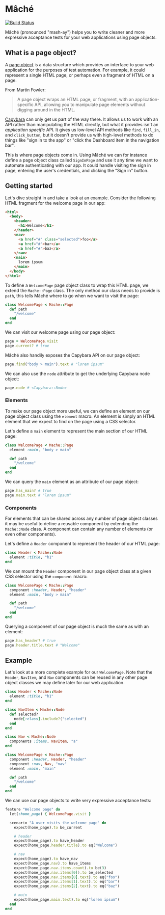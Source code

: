 # Mâché

[![Build Status](https://travis-ci.org/nullobject/mache.svg?branch=master)](https://travis-ci.org/nullobject/mache)

Mâché (pronounced "mash-ay") helps you to write cleaner and more expressive
acceptance tests for your web applications using page objects.

## What is a page object?

A [page object](https://martinfowler.com/bliki/PageObject.html) is a data
structure which provides an interface to your web application for the purposes
of test automation. For example, it could represent a single HTML page, or
perhaps even a fragment of HTML on a page.

From Martin Fowler:

> A page object wraps an HTML page, or fragment, with an application-specific
> API, allowing you to manipulate page elements without digging around in the
> HTML.

[Capybara](https://github.com/teamcapybara/capybara) can only get us part of
the way there. It allows us to work with an API rather than manipulating the
HTML directly, but what it provides isn't an *application specific* API. It
gives us low-level API methods like `find`, `fill_in`, and `click_button`, but
it doesn't provide us with high-level methods to do things like "sign in to the
app" or "click the Dashboard item in the navigation bar".

This is where page objects come in. Using Mâché we can for instance define a
page object class called `SignInPage` and use it any time we want to automate
authenticating with our app. It could handle visiting the sign in page,
entering the user's credentials, and clicking the "Sign in" button.

## Getting started

Let's dive straight in and take a look at an example. Consider the following
HTML fragment for the welcome page in our app:

```html
<html>
  <body>
    <header>
      <h1>Welcome</h1>
    </header>
    <nav>
      <a href="#" class="selected">foo</a>
      <a href="#">bar</a>
      <a href="#">baz</a>
    </nav>
    <main>
      lorem ipsum
    </main>
  </body>
</html>
```

To define a `WelcomePage` page object class to wrap this HTML page, we extend
the `Mache::Page` class. The only method our class needs to provide is `path`,
this tells Mâché where to go when we want to visit the page:

```ruby
class WelcomePage < Mache::Page
  def path
    "/welcome"
  end
end
```

We can visit our welcome page using our page object:

```ruby
page = WelcomePage.visit
page.current? # true
```

Mâché also handily exposes the Capybara API on our page object:

```ruby
page.find("body > main").text # "lorem ipsum"
```

We can also use the `node` attribute to get the underlying Capybara node object:

```ruby
page.node # <Capybara::Node>
```

### Elements

To make our page object more useful, we can define an element on our page
object class using the `element` macro. An element is simply an HTML element
that we expect to find on the page using a CSS selector.

Let's define a `main` element to represent the main section of our HTML page:

```ruby
class WelcomePage < Mache::Page
  element :main, "body > main"

  def path
    "/welcome"
  end
end
```

We can query the `main` element as an attribute of our page object:

```ruby
page.has_main? # true
page.main.text # "lorem ipsum"
```

### Components

For elements that can be shared across any number of page object classes it may
be useful to define a reusable component by extending the `Mache::Node` class.
A component can contain any number of elements (or even other components).

Let's define a `Header` component to represent the header of our HTML page:

```ruby
class Header < Mache::Node
  element :title, "h1"
end
```

We can mount the `Header` component in our page object class at a given CSS
selector using the `component` macro:

```ruby
class WelcomePage < Mache::Page
  component :header, Header, "header"
  element :main, "body > main"

  def path
    "/welcome"
  end
end
```

Querying a component of our page object is much the same as with an element:

```ruby
page.has_header? # true
page.header.title.text # "Welcome"
```

## Example

Let's look at a more complete example for our `WelcomePage`. Note that the
`Header`, `NavItem`, and `Nav` components can be reused in any other page
object classes we may define later for our web application.

```ruby
class Header < Mache::Node
  element :title, "h1"
end

class NavItem < Mache::Node
  def selected?
    node[:class].include?("selected")
  end
end

class Nav < Mache::Node
  components :items, NavItem, "a"
end

class WelcomePage < Mache::Page
  component :header, Header, "header"
  component :nav, Nav, "nav"
  element :main, "main"

  def path
    "/welcome"
  end
end
```

We can use our page objects to write very expressive acceptance tests:

```ruby
feature "Welcome page" do
  let(:home_page) { WelcomePage.visit }

  scenario "A user visits the welcome page" do
    expect(home_page).to be_current

    # header
    expect(home_page).to have_header
    expect(home_page.header.title).to eq("Welcome")

    # nav
    expect(home_page).to have_nav
    expect(home_page.nav).to have_items
    expect(home_page.nav.items.count).to be(3)
    expect(home_page.nav.items[0]).to be_selected
    expect(home_page.nav.items[0].text).to eq("foo")
    expect(home_page.nav.items[1].text).to eq("bar")
    expect(home_page.nav.items[2].text).to eq("baz")

    # main
    expect(home_page.main.text).to eq("lorem ipsum")
  end
end
```
